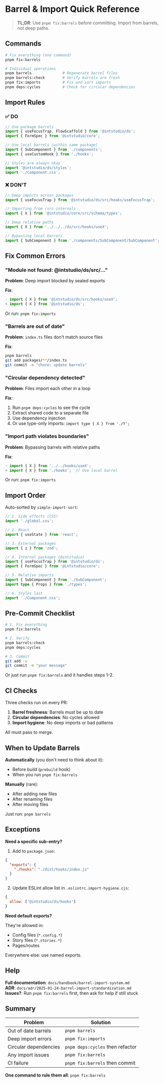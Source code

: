 # Barrel & Import Quick Reference

> **TL;DR**: Use `pnpm fix:barrels` before committing. Import from barrels, not deep paths.

## Commands

```bash
# Fix everything (one command)
pnpm fix:barrels

# Individual operations
pnpm barrels              # Regenerate barrel files
pnpm barrels:check        # Verify barrels are fresh
pnpm fix:imports          # Fix and sort imports
pnpm deps:cycles          # Check for circular dependencies
```

## Import Rules

### ✅ DO

```typescript
// Use package barrels
import { useFocusTrap, FlowScaffold } from '@intstudio/ds';
import { FormSpec } from '@intstudio/core';

// Use local barrels (within same package)
import { SubComponent } from './components';
import { useCustomHook } from './hooks';

// Styles are always okay
import '@intstudio/ds/styles';
import './Component.css';
```

### ❌ DON'T

```typescript
// Deep imports across packages
import { useFocusTrap } from '@intstudio/ds/src/hooks/useFocusTrap';

// Importing from /src internals
import { X } from '@intstudio/core/src/schema/types';

// Deep relative paths
import { X } from '../../../ds/src/hooks/useX';

// Bypassing local barrels
import { SubComponent } from './components/SubComponent/SubComponent';
```

## Fix Common Errors

### "Module not found: @intstudio/ds/src/..."

**Problem**: Deep import blocked by sealed exports

**Fix**:
```typescript
- import { X } from '@intstudio/ds/src/hooks/useX';
+ import { X } from '@intstudio/ds';
```

Or run: `pnpm fix:imports`

### "Barrels are out of date"

**Problem**: `index.ts` files don't match source files

**Fix**:
```bash
pnpm barrels
git add packages/**/index.ts
git commit -m "chore: update barrels"
```

### "Circular dependency detected"

**Problem**: Files import each other in a loop

**Fix**:
1. Run `pnpm deps:cycles` to see the cycle
2. Extract shared code to a separate file
3. Use dependency injection
4. Or use type-only imports: `import type { X } from './Y';`

### "Import path violates boundaries"

**Problem**: Bypassing barrels with relative paths

**Fix**:
```typescript
- import { X } from '../../hooks/useX';
+ import { X } from './hooks';  // Use local barrel
```

Or run: `pnpm fix:imports`

## Import Order

Auto-sorted by `simple-import-sort`:

```typescript
// 1. Side effects (CSS)
import './global.css';

// 2. React
import { useState } from 'react';

// 3. External packages
import { z } from 'zod';

// 4. Internal packages (@intstudio)
import { useFocusTrap } from '@intstudio/ds';
import { FormSpec } from '@intstudio/core';

// 5. Relative imports
import { SubComponent } from './SubComponent';
import type { Props } from './types';

// 6. Styles last
import './Component.css';
```

## Pre-Commit Checklist

```bash
# 1. Fix everything
pnpm fix:barrels

# 2. Verify
pnpm barrels:check
pnpm deps:cycles

# 3. Commit
git add -u
git commit -m "your message"
```

Or just run `pnpm fix:barrels` and it handles steps 1-2.

## CI Checks

Three checks run on every PR:

1. **Barrel freshness**: Barrels must be up to date
2. **Circular dependencies**: No cycles allowed
3. **Import hygiene**: No deep imports or bad patterns

All must pass to merge.

## When to Update Barrels

**Automatically** (you don't need to think about it):
- Before build (`prebuild` hook)
- When you run `pnpm fix:barrels`

**Manually** (rare):
- After adding new files
- After renaming files
- After moving files

Just run: `pnpm barrels`

## Exceptions

**Need a specific sub-entry?**

1. Add to `package.json`:
```json
{
  "exports": {
    "./hooks": "./dist/hooks/index.js"
  }
}
```

2. Update ESLint allow list in `.eslintrc.import-hygiene.cjs`:
```javascript
{
  allow: ['@intstudio/ds/hooks']
}
```

**Need default exports?**

They're allowed in:
- Config files (`*.config.*`)
- Story files (`*.stories.*`)
- Pages/routes

Everywhere else: use named exports.

## Help

**Full documentation**: `docs/handbook/barrel-import-system.md`  
**ADR**: `docs/adr/2025-01-24-barrel-import-standardization.md`  
**Issues?**: Run `pnpm fix:barrels` first, then ask for help if still stuck

## Summary

| Problem | Solution |
|---------|----------|
| Out of date barrels | `pnpm barrels` |
| Deep import errors | `pnpm fix:imports` |
| Circular dependencies | `pnpm deps:cycles` then refactor |
| Any import issues | `pnpm fix:barrels` |
| CI failure | `pnpm fix:barrels` then commit |

**One command to rule them all**: `pnpm fix:barrels`
